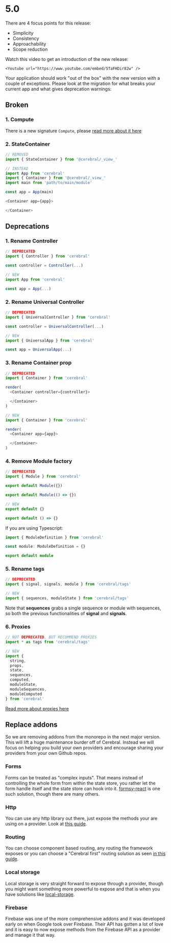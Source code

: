 # 5.0

There are 4 focus points for this release:

- Simplicity
- Consistency
- Approachability
- Scope reduction

Watch this video to get an introduction of the new release:

```marksy
<Youtube url="https://www.youtube.com/embed/5TaFHDir82w" />
```

Your application should work "out of the box" with the new version with a couple of exceptions. Please look at the migration for what breaks your current app and what gives deprecation warnings:

## Broken

### 1. Compute

There is a new signature `Compute`, please [read more about it here](/docs/api/computed.html)

### 2. StateContainer

```js
// REMOVED
import { StateContainer } from '@cerebral/_view_'

// INSTEAD
import App from 'cerebral'
import { Container } from '@cerebral/_view_'
import main from 'path/to/main/module'

const app = App(main)

<Container app={app}>

</Container>
```

## Deprecations

### 1. Rename Controller

```js
// DEPRECATED
import { Controller } from 'cerebral'

const controller = Controller(...)

// NEW
import App from 'cerebral'

const app = App(...)
```

### 2. Rename Universal Controller

```js
// DEPRECATED
import { UniversalController } from 'cerebral'

const controller = UniversalController(...)

// NEW
import { UniversalApp } from 'cerebral'

const app = UniversalApp(...)
```

### 3. Rename Container prop

```js
// DEPRECATED
import { Container } from 'cerebral'

render(
  <Container controller={controller}>

  </Container>
)

// NEW
import { Container } from 'cerebral'

render(
  <Container app={app}>

  </Container>
)
```

### 4. Remove Module factory

```js
// DEPRECATED
import { Module } from 'cerebral'

export default Module({})

export default Module(() => {})

// NEW
export default {}

export default () => {}
```

If you are using Typescript:

```ts
import { ModuleDefinition } from 'cerebral'

const module: ModuleDefinition = {}

export default module
```

### 5. Rename tags

```js
// DEPRECATED
import { signal, signals, module } from 'cerebral/tags'

// NEW
import { sequences, moduleState } from 'cerebral/tags'
```

Note that **sequences** grabs a single sequence or module with sequences, so both the previous functionalities of **signal** and **signals**. 

### 6. Proxies

```js
// NOT DEPRECATED, BUT RECOMMEND PROXIES
import * as tags from 'cerebral/tags'

// NEW
import {
  string,
  props,
  state,
  sequences,
  computed,
  moduleState,
  moduleSequences,
  moduleComputed
} from 'cerebral'
```

[Read more about proxies here](/docs/api/proxy)

## Replace addons

So we are removing addons from the monorepo in the next major version. This will lift a huge maintenance burder off of Cerebral. Instead we will focus on helping you build your own providers and encourage sharing your providers from your own Github repos.

### Forms
Forms can be treated as "complex inputs". That means instead of controlling the whole form from within the state store, you rather let the form handle itself and the state store can hook into it. [formsy-react](https://github.com/formsy/formsy-react) is one such solution, though there are many others.

### Http
You can use any http library out there, just expose the methods your are using on a provider. Look at [this guide](/docs/guides/http.html).

### Routing
You can choose component based routing, any routing the framework exposes or you can choose a "Cerebral first" routing solution as seen [in this guide](/docs/guides/routing.html).

### Local storage
Local storage is very straight forward to expose through a provider, though you might want something more powerful to expose and that is when you have solutions like [local-storage](https://www.npmjs.com/package/local-storage).

### Firebase
Firebase was one of the more comprehensive addons and it was developed early on when Google took over Firebase. Their API has gotten a lot of love and it is easy to now expose methods from the Firebase API as a provider and manage it that way.
